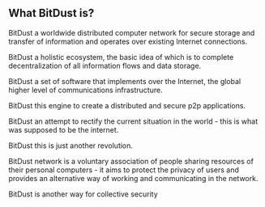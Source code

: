 ## What BitDust is?

BitDust a worldwide distributed computer network for secure storage and transfer of information and operates over existing Internet connections.

BitDust a holistic ecosystem, the basic idea of ​​which is to complete decentralization of all information flows and data storage.

BitDust a set of software that implements over the Internet, the global higher level of communications infrastructure.

BitDust this engine to create a distributed and secure p2p applications.

BitDust an attempt to rectify the current situation in the world - this is what was supposed to be the internet.

BitDust this is just another revolution.

BitDust network is a voluntary association of people sharing resources of their personal computers - it aims to protect the privacy of users and provides an alternative way of working and communicating in the network.

BitDust is another way for collective security